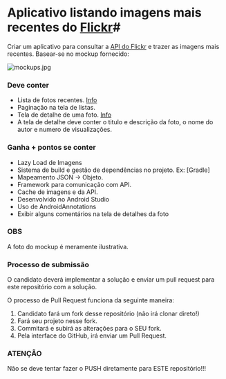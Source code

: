 # Aplicativo listando imagens mais recentes do [Flickr](https://www.flickr.com)#

Criar um aplicativo para consultar a [API do Flickr](https://www.flickr.com/services/api/) e trazer as imagens mais recentes. Basear-se no mockup fornecido:

![mockups.jpg](https://raw.githubusercontent.com/Helabs/android-challenge/master/references/mockups.jpg)

### **Deve conter** ###

* Lista de fotos recentes. [Info](https://www.flickr.com/services/api/flickr.photos.getRecent.html)
* Paginação na tela de listas.
* Tela de detalhe de uma foto. [Info](https://www.flickr.com/services/api/flickr.photos.getInfo.html)
* A tela de detalhe deve conter o titulo e descrição da foto, o nome do autor e numero de visualizações.
### **Ganha + pontos se conter** ###

* Lazy Load de Imagens
* Sistema de build e gestão de dependências no projeto. Ex: [Gradle]
* Mapeamento JSON -> Objeto. 
* Framework para comunicação com API.
* Cache de imagens e da API. 
* Desenvolvido no Android Studio
* Uso de AndroidAnnotations
* Exibir alguns comentários na tela de detalhes da foto

### **OBS** ###

A foto do mockup é meramente ilustrativa.

### **Processo de submissão** ###
O candidato deverá implementar a solução e enviar um pull request para este repositório com a solução.

O processo de Pull Request funciona da seguinte maneira:

1. Candidato fará um fork desse repositório (não irá clonar direto!)
2. Fará seu projeto nesse fork.
3. Commitará e subirá as alterações para o SEU fork.
4. Pela interface do GitHub, irá enviar um Pull Request.

### **ATENÇÃO** ###
Não se deve tentar fazer o PUSH diretamente para ESTE repositório!!!